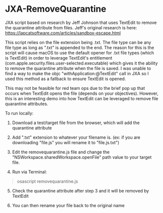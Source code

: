 # JXA-RemoveQuarantine
JXA script based on research by Jeff Johnson that uses TextEdit to remove the quarantine attribute from files. Jeff's original research is here: https://lapcatsoftware.com/articles/sandbox-escape.html

This script relies on the file extension being .txt. The file type can be any file type as long as ".txt" is appended to the end. The reason for this is the script will cause macOS to use the default opener for .txt file types (which is TextEdit) in order to leverage TextEdit's entitlement (com.apple.security.files.user-selected.executable) which gives it the ability to remove the quarantine attribute when the file is saved. I was unable to find a way to make the objc "withApplication:@TextEdit" call in JXA so I used this method as a fallback to ensure TextEdit is opened.

This may not be feasible for red team ops due to the brief pop up that occurs when TextEdit opens the file (depends on your objectives). However, this is an interesting demo into how TextEdit can be leveraged to remove file quarantine attributes.

To run locally:

1. Download a test/target file from the browser, which will add the quarantine attribute

2. Add ".txt" extension to whatever your filename is. (ex: if you are downloading "file.js" you will rename it to "file.js.txt")

3. Edit the removequarantine.js file and change the "NSWorkspace.sharedWorkspace.openFile" path value to your target file.

4. Run via Terminal:

> osascript removequarantine.js

5. Check the quarantine attribute after step 3 and it will be removed by TextEdit

6. You can then rename your file back to the original name


